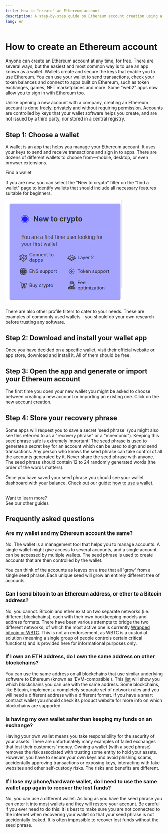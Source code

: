 ```yaml
---
title: How to "create" an Ethereum account
description: A step-by-step guide on Ethereum account creation using a wallet.
lang: en
---
```


# How to create an Ethereum account

Anyone can create an Ethereum account at any time, for free. There are several ways, but the easiest and most common way is to use an app known as a wallet. Wallets create and secure the keys that enable you to use Ethereum. You can use your wallet to send transactions, check your token balances and connect to apps built on Ethereum, such as token exchanges, games, NFT marketplaces and more. Some "web2" apps now allow you to sign in with Ethereum too.

Unlike opening a new account with a company, creating an Ethereum account is done freely, privately and without requiring permission. Accounts are controlled by keys that your wallet software helps you create, and are not issued by a third party, nor stored in a central registry.

## Step 1: Choose a wallet

A wallet is an app that helps you manage your Ethereum account. It uses your keys to send and receive transactions and sign in to apps. There are dozens of different wallets to choose from—mobile, desktop, or even browser extensions.

<ButtonLink to="/wallets/find-wallet/">
  Find a wallet
</ButtonLink>

If you are new, you can select the “New to crypto” filter on the "find a wallet" page to identify wallets that should include all necessary features suitable for beginners. 

![filter selection on 'find a wallet' page](./wallet-box.png)

There are also other profile filters to cater to your needs. These are examples of commonly used wallets - you should do your own research before trusting any software.

## Step 2: Download and install your wallet app

Once you have decided on a specific wallet, visit their official website or app store, download and install it. All of them should be free.

## Step 3: Open the app and generate or import your Ethereum account

The first time you open your new wallet you might be asked to choose between creating a new account or importing an existing one. Click on the new account creation.

## Step 4: Store your recovery phrase

Some apps will request you to save a secret 'seed phrase' (you might also see this referred to as a "recovery phrase" or a "mnemonic"). Keeping this seed phrase safe is extremely important! The seed phrase is used to generate a secret key for an account which can be used to sign and send transactions. Any person who knows the seed phrase can take control of all the accounts generated by it. Never share the seed phrase with anyone. The seed phrase should contain 12 to 24 randomly generated words (the order of the words matters).

Once you have saved your seed phrase you should see your wallet dashboard with your balance. Check out our guide: [how to use a wallet.](/guides/how-to-use-a-wallet)

 <br />
 
<InfoBanner shouldSpaceBetween emoji=":eyes:">
  <div>Want to learn more?</div>
  <ButtonLink to="/guides/">
    See our other guides
  </ButtonLink>
</InfoBanner>

## Frequently asked questions

### Are my wallet and my Ethereum account the same?

No. The wallet is a management tool that helps you to manage accounts. A single wallet might give access to several accounts, and a single account can be accessed by multiple wallets. The seed phrase is used to create accounts that are then controlled by the wallet. 

You can think of the accounts as leaves on a tree that all 'grow' from a single seed phrase. Each unique seed will grow an entirely different tree of accounts.

### Can I send bitcoin to an Ethereum address, or ether to a Bitcoin address?

No, you cannot. Bitcoin and ether exist on two separate networks (i.e. different blockchains), each with their own bookkeeping models and address formats. There have been various attempts to bridge the two different networks, of which the most active one is currently [Wrapped bitcoin or WBTC](https://www.bitcoin.com/get-started/what-is-wbtc/). This is not an endorsement, as WBTC is a custodial solution (meaning a single group of people controls certain critical functions) and is provided here for informational purposes only.

### If I own an ETH address, do I own the same address on other blockchains?

You can use the same address on all blockchains that use similar underlying software to Ethereum (known as 'EVM-compatible'). This [list](https://chainlist.org/) will show you which blockchains you can use with the same address. Some blockchains, like Bitcoin, implement a completely separate set of network rules and you will need a different address with a different format. If you have a smart contract wallet you should check its product website for more info on which blockchains are supported.

### Is having my own wallet safer than keeping my funds on an exchange?

Having your own wallet means you take responsibility for the security of your assets. There are unfortunately many examples of failed exchanges that lost their customers' money. Owning a wallet (with a seed phrase) removes the risk associated with trusting some entity to hold your assets. However, you have to secure your own keys and avoid phishing scams, accidentally approving transactions or exposing keys, interacting with fake websites and other self-custody risks. The risks and benefits are different.

### If I lose my phone/hardware wallet, do I need to use the same wallet app again to recover the lost funds?

No, you can use a different wallet. As long as you have the seed phrase you can enter it into most wallets and they will restore your account. Be careful if you ever need to do this: it is best to make sure you are not connected to the internet when recovering your wallet so that your seed phrase is not accidentally leaked. It is often impossible to recover lost funds without the seed phrase.
